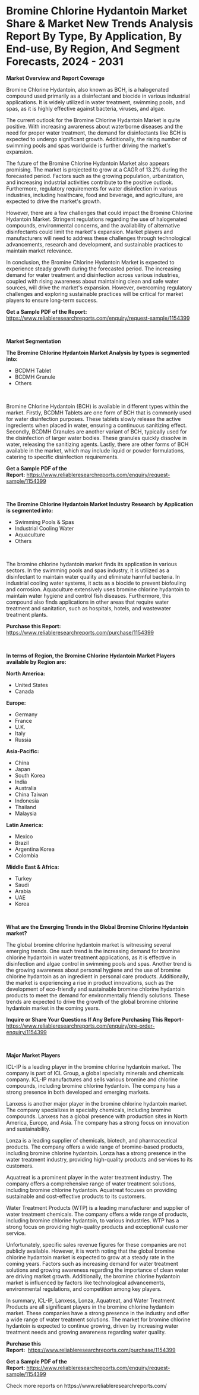 <p><h1>Bromine Chlorine Hydantoin Market Share & Market New Trends Analysis Report By Type, By Application, By End-use, By Region, And Segment Forecasts, 2024 - 2031</h1></p><p><strong>Market Overview and Report Coverage</strong></p>
<p><p>Bromine Chlorine Hydantoin, also known as BCH, is a halogenated compound used primarily as a disinfectant and biocide in various industrial applications. It is widely utilized in water treatment, swimming pools, and spas, as it is highly effective against bacteria, viruses, and algae.</p><p>The current outlook for the Bromine Chlorine Hydantoin Market is quite positive. With increasing awareness about waterborne diseases and the need for proper water treatment, the demand for disinfectants like BCH is expected to undergo significant growth. Additionally, the rising number of swimming pools and spas worldwide is further driving the market's expansion.</p><p>The future of the Bromine Chlorine Hydantoin Market also appears promising. The market is projected to grow at a CAGR of 13.2% during the forecasted period. Factors such as the growing population, urbanization, and increasing industrial activities contribute to the positive outlook. Furthermore, regulatory requirements for water disinfection in various industries, including healthcare, food and beverage, and agriculture, are expected to drive the market's growth.</p><p>However, there are a few challenges that could impact the Bromine Chlorine Hydantoin Market. Stringent regulations regarding the use of halogenated compounds, environmental concerns, and the availability of alternative disinfectants could limit the market's expansion. Market players and manufacturers will need to address these challenges through technological advancements, research and development, and sustainable practices to maintain market relevance.</p><p>In conclusion, the Bromine Chlorine Hydantoin Market is expected to experience steady growth during the forecasted period. The increasing demand for water treatment and disinfection across various industries, coupled with rising awareness about maintaining clean and safe water sources, will drive the market's expansion. However, overcoming regulatory challenges and exploring sustainable practices will be critical for market players to ensure long-term success.</p></p>
<p><strong>Get a Sample PDF of the Report:</strong> <a href="https://www.reliableresearchreports.com/enquiry/request-sample/1154399">https://www.reliableresearchreports.com/enquiry/request-sample/1154399</a></p>
<p>&nbsp;</p>
<p><strong>Market Segmentation</strong></p>
<p><strong>The Bromine Chlorine Hydantoin Market Analysis by types is segmented into:</strong></p>
<p><ul><li>BCDMH Tablet</li><li>BCDMH Granule</li><li>Others</li></ul></p>
<p>&nbsp;</p>
<p><p>Bromine Chlorine Hydantoin (BCH) is available in different types within the market. Firstly, BCDMH Tablets are one form of BCH that is commonly used for water disinfection purposes. These tablets slowly release the active ingredients when placed in water, ensuring a continuous sanitizing effect. Secondly, BCDMH Granules are another variant of BCH, typically used for the disinfection of larger water bodies. These granules quickly dissolve in water, releasing the sanitizing agents. Lastly, there are other forms of BCH available in the market, which may include liquid or powder formulations, catering to specific disinfection requirements.</p></p>
<p><strong>Get a Sample PDF of the Report:</strong>&nbsp;<a href="https://www.reliableresearchreports.com/enquiry/request-sample/1154399">https://www.reliableresearchreports.com/enquiry/request-sample/1154399</a></p>
<p>&nbsp;</p>
<p><strong>The Bromine Chlorine Hydantoin Market Industry Research by Application is segmented into:</strong></p>
<p><ul><li>Swimming Pools & Spas</li><li>Industrial Cooling Water</li><li>Aquaculture</li><li>Others</li></ul></p>
<p>&nbsp;</p>
<p><p>The bromine chlorine hydantoin market finds its application in various sectors. In the swimming pools and spas industry, it is utilized as a disinfectant to maintain water quality and eliminate harmful bacteria. In industrial cooling water systems, it acts as a biocide to prevent biofouling and corrosion. Aquaculture extensively uses bromine chlorine hydantoin to maintain water hygiene and control fish diseases. Furthermore, this compound also finds applications in other areas that require water treatment and sanitation, such as hospitals, hotels, and wastewater treatment plants.</p></p>
<p><strong>Purchase this Report:</strong>&nbsp; <a href="https://www.reliableresearchreports.com/purchase/1154399">https://www.reliableresearchreports.com/purchase/1154399</a></p>
<p>&nbsp;</p>
<p><strong>In terms of Region, the Bromine Chlorine Hydantoin Market Players available by Region are:</strong></p>
<p>
    <p> <strong> North America: </strong>
        <ul>
            <li>United States</li>
            <li>Canada</li>
        </ul>
        </p> 
    <p> <strong> Europe: </strong>
        <ul>
            <li>Germany</li>
            <li>France</li>
            <li>U.K.</li>
            <li>Italy</li>
            <li>Russia</li>
        </ul>
        </p> 
    <p> <strong> Asia-Pacific: </strong>
        <ul>
            <li>China</li>
            <li>Japan</li>
            <li>South Korea</li>
            <li>India</li>
            <li>Australia</li>
            <li>China Taiwan</li>
            <li>Indonesia</li>
            <li>Thailand</li>
            <li>Malaysia</li>
        </ul>
        </p> 
    <p> <strong> Latin America: </strong>
        <ul>
            <li>Mexico</li>
            <li>Brazil</li>
            <li>Argentina Korea</li>
            <li>Colombia</li>
        </ul>
        </p> 
    <p> <strong> Middle East & Africa: </strong>
        <ul>
            <li>Turkey</li>
            <li>Saudi</li>
            <li>Arabia</li>
            <li>UAE</li>
            <li>Korea</li>
        </ul>
    </p>
    </p>
<p>&nbsp;</p>
<p><strong>What are the Emerging Trends in the Global Bromine Chlorine Hydantoin market?</strong></p>
<p><p>The global bromine chlorine hydantoin market is witnessing several emerging trends. One such trend is the increasing demand for bromine chlorine hydantoin in water treatment applications, as it is effective in disinfection and algae control in swimming pools and spas. Another trend is the growing awareness about personal hygiene and the use of bromine chlorine hydantoin as an ingredient in personal care products. Additionally, the market is experiencing a rise in product innovations, such as the development of eco-friendly and sustainable bromine chlorine hydantoin products to meet the demand for environmentally friendly solutions. These trends are expected to drive the growth of the global bromine chlorine hydantoin market in the coming years.</p></p>
<p><strong>Inquire or Share Your Questions If Any Before Purchasing This Report</strong>- <a href="https://www.reliableresearchreports.com/enquiry/pre-order-enquiry/1154399">https://www.reliableresearchreports.com/enquiry/pre-order-enquiry/1154399</a></p>
<p>&nbsp;</p>
<p><strong>Major Market Players</strong></p>
<p><p>ICL-IP is a leading player in the bromine chlorine hydantoin market. The company is part of ICL Group, a global specialty minerals and chemicals company. ICL-IP manufactures and sells various bromine and chlorine compounds, including bromine chlorine hydantoin. The company has a strong presence in both developed and emerging markets.</p><p>Lanxess is another major player in the bromine chlorine hydantoin market. The company specializes in specialty chemicals, including bromine compounds. Lanxess has a global presence with production sites in North America, Europe, and Asia. The company has a strong focus on innovation and sustainability.</p><p>Lonza is a leading supplier of chemicals, biotech, and pharmaceutical products. The company offers a wide range of bromine-based products, including bromine chlorine hydantoin. Lonza has a strong presence in the water treatment industry, providing high-quality products and services to its customers.</p><p>Aquatreat is a prominent player in the water treatment industry. The company offers a comprehensive range of water treatment solutions, including bromine chlorine hydantoin. Aquatreat focuses on providing sustainable and cost-effective products to its customers.</p><p>Water Treatment Products (WTP) is a leading manufacturer and supplier of water treatment chemicals. The company offers a wide range of products, including bromine chlorine hydantoin, to various industries. WTP has a strong focus on providing high-quality products and exceptional customer service.</p><p>Unfortunately, specific sales revenue figures for these companies are not publicly available. However, it is worth noting that the global bromine chlorine hydantoin market is expected to grow at a steady rate in the coming years. Factors such as increasing demand for water treatment solutions and growing awareness regarding the importance of clean water are driving market growth. Additionally, the bromine chlorine hydantoin market is influenced by factors like technological advancements, environmental regulations, and competition among key players.</p><p>In summary, ICL-IP, Lanxess, Lonza, Aquatreat, and Water Treatment Products are all significant players in the bromine chlorine hydantoin market. These companies have a strong presence in the industry and offer a wide range of water treatment solutions. The market for bromine chlorine hydantoin is expected to continue growing, driven by increasing water treatment needs and growing awareness regarding water quality.</p></p>
<p><strong>Purchase this Report:</strong>&nbsp;&nbsp;<a href="https://www.reliableresearchreports.com/purchase/1154399">https://www.reliableresearchreports.com/purchase/1154399</a></p>
<p></p>
<p><strong>Get a Sample PDF of the Report:</strong>&nbsp;<a href="https://www.reliableresearchreports.com/enquiry/request-sample/1154399">https://www.reliableresearchreports.com/enquiry/request-sample/1154399</a></p>
<p>Check more reports on https://www.reliableresearchreports.com/</p>